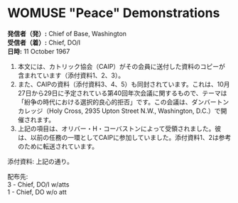 # WOMUSE "Peace" Demonstrations

**発信者（発）:** Chief of Base, Washington  
**受信者（着）:** Chief, DO/I  
**日時:** 11 October 1967  

1. 本文には、カトリック協会（CAIP）がその会員に送付した資料のコピーが含まれています（添付資料1、2、3）。  
2. また、CAIPの資料（添付資料3、4、5）も同封されています。これは、10月27日から29日に予定されている第40回年次会議に関するもので、テーマは「紛争の時代における選択的良心的拒否」です。この会議は、ダンバートンカレッジ（Holy Cross, 2935 Upton Street N.W., Washington, D.C.）で開催されます。  
3. 上記の項目は、オリバー・H・コーバストンによって受領されました。彼は、以前の任務の一環としてCAIPに参加していました。添付資料1、2は参考のために転送されています。  

添付資料: 上記の通り。  

配布先:  
3 - Chief, DO/I w/atts  
1 - Chief, DO w/o att  